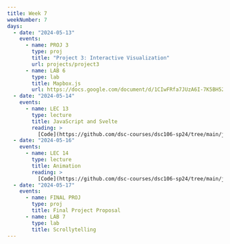 ```yaml
---
title: Week 7
weekNumber: 7
days:
  - date: "2024-05-13"
    events:
      - name: PROJ 3
        type: proj
        title: "Project 3: Interactive Visualization"
        url: projects/project3
      - name: LAB 6
        type: lab
        title: Mapbox.js
        url: https://docs.google.com/document/d/1CIwFRfa7JUzA6I-7K5BH52OXJE5IBw_2E64dDQiK-Xw/edit?usp=sharing
  - date: "2024-05-14"
    events:
      - name: LEC 13
        type: lecture
        title: JavaScript and Svelte
        reading: >
          [Code](https://github.com/dsc-courses/dsc106-sp24/tree/main/js-lecture)
  - date: "2024-05-16"
    events:
      - name: LEC 14
        type: lecture
        title: Animation
        reading: >
          [Code](https://github.com/dsc-courses/dsc106-sp24/tree/main/js-lecture/name-grapher)
  - date: "2024-05-17"
    events:
      - name: FINAL PROJ
        type: proj
        title: Final Project Proposal
      - name: LAB 7
        type: lab
        title: Scrollytelling
---
```

